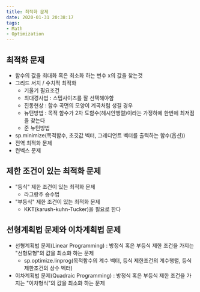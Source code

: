 ```yaml
---
title: 최적화 문제
date: 2020-01-31 20:38:17
tags:
- Math
- Optimization
---
```

## 최적화 문제
- 함수의 값을 최대화 혹은 최소화 하는 변수 x의 값을 찾는것
- 그리드 서치 / 수치적 최적화
  - 기울기 필요조건
  - 최대경사법 : 스텝사이즈를 잘 선택해야함
  - 진동현상 : 함수 곡면의 모양이 계곡처럼 생길 경우
  - 뉴턴방법 : 목적 함수가 2차 도함수(헤시안행렬)이라는 가정하에 한번에 최저점을 찾는다
  - 준 뉴턴방법 
- sp.minimize(목적함수, 초깃값 벡터, 그레디언트 벡터를 출력하는 함수(옵션))
- 전역 최적화 문제
- 컨벡스 문제

## 제한 조건이 있는 최적화 문제
- "등식" 제한 조건이 있는 최적화 문제
  - 라그랑주 승수법  
- "부등식" 제한 조건이 있는 최적화 문제
  - KKT(karush-kuhn-Tucker)을 필요로 한다

## 선형계획법 문제와 이차계획법 문제
- 선형계획법 문제(Linear Programming) : 방정식 혹은 부등식 제한 조건을 가지는 "선형모형"의 값을 최소화 하는 문제
  - sp.optimize.linprog(목적함수의 계수 벡터, 등식 제한조건의 계수행렬, 등식 제한조건의 상수 벡터)
- 이차계획법 문제(Quadraic Programming) : 방정식 혹은 부등식 제한 조건을 가지는 "이차형식"의 값을 최소화 하는 문제  
